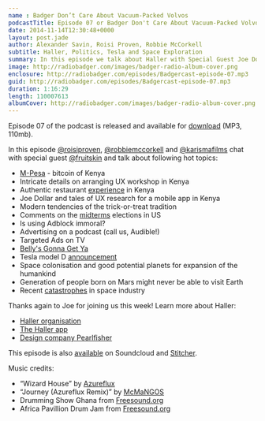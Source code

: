 ```yaml
---
name : Badger Don’t Care About Vacuum-Packed Volvos
podcastTitle: Episode 07 or Badger Don't Care About Vacuum-Packed Volvos
date: 2014-11-14T12:30:48+0000
layout: post.jade
author: Alexander Savin, Roisi Proven, Robbie McCorkell
subtitle: Haller, Politics, Tesla and Space Exploration
summary: In this episode we talk about Haller with Special Guest Joe Dollar-Smirnov, American politics, Tesla and space colonisation.
image: http://radiobadger.com/images/badger-radio-album-cover.png
enclosure: http://radiobadger.com/episodes/Badgercast-episode-07.mp3
guid: http://radiobadger.com/episodes/Badgercast-episode-07.mp3
duration: 1:16:29
length: 110007613
albumCover: http://radiobadger.com/images/badger-radio-album-cover.png
---
```


Episode 07 of the podcast is released and available for [download](http://radiobadger.com/episodes/Badgercast-episode-07.mp3) (MP3, 110mb).

In this episode [@roisiproven](https://twitter.com/roisiproven), [@robbiemccorkell](https://twitter.com/robbiemccorkell) and [@karismafilms](https://twitter.com/karismafilms) chat with special guest [@fruitskin](https://twitter.com/fruitskin) and talk about following hot topics:

* [M-Pesa]( http://en.wikipedia.org/wiki/M-Pesa) - bitcoin of Kenya
* Intricate details on arranging UX workshop in Kenya
* Authentic restaurant [experience](http://content.time.com/time/travel/cityguide/article/0,31489,1974866_1974860_1974832,00.html) in Kenya
* Joe Dollar and tales of UX research for a mobile app in Kenya
* Modern tendencies of the trick-or-treat tradition
* Comments on the [midterms](http://en.wikipedia.org/wiki/United_States_midterm_election) elections in US
* Is using Adblock immoral?
* Advertising on a podcast (call us, Audible!)
* Targeted Ads on TV
* [Belly's Gonna Get Ya](https://www.youtube.com/watch?v=wHlvKQwZFSI)
* Tesla model D [announcement](https://twitter.com/elonmusk/status/517486950589014016)
* Space colonisation and good potential planets for expansion of the humankind
* Generation of people born on Mars might never be able to visit Earth
* Recent [catastrophes](http://www.telegraph.co.uk/news/picturegalleries/worldnews/11203838/Virgin-Galactic-crash-in-pictures-SpaceShipTwo-wreckage-scattered-across-desert.html) in space industry

Thanks again to Joe for joining us this week! Learn more about Haller:
* [Haller organisation](http://haller.org.uk/)
* [The Haller app](http://www.hallerfarmers.org)
* [Design company Pearlfisher](http://www.pearlfisher.com/)

This episode is also [available](https://soundcloud.com/radiobadger/radio-badger-podcast-episode-07) on Soundcloud and [Stitcher](http://www.stitcher.com/s?fid=54313&refid=stpr).

Music credits:
* “Wizard House” by [Azureflux](http://freemusicarchive.org/music/Azureflux/Mean_Machine/01_azureflux_-_wizard_house)
* “Journey (Azureflux Remix)” by [McMaNGOS](http://freemusicarchive.org/music/McMaNGOS/Piko_Piko_Stereo/09_mcmangos_-_journey__azureflux_remix)
* Drumming Show Ghana from [Freesound.org](https://www.freesound.org/people/shaggyjon/sounds/169082/)
* Africa Pavillion Drum Jam from [Freesound.org](https://www.freesound.org/people/RTB45/sounds/160489/)
